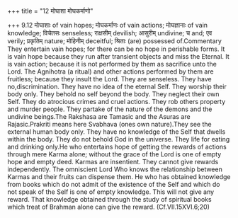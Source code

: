 +++
title = "12 मोघाशा मोघकर्माणो"

+++
9.12 मोघाशाः of vain hopes; मोघकर्माणः of vain actions; मोघज्ञानाः of
vain knowledge; विचेतसः senseless; राक्षसीम् devilish; आसुरीम् undivine;
च and; एव verily; प्रकृतिम् nature; मोहिनीम् deceitful; श्रिताः (are)
possessed of.Commentary They entertain vain hopes; for there can be no
hope in perishable forms. It is vain hope because they run after
transient objects and miss the Eternal. It is vain action; because it is
not performed by them as sacrifice unto the Lord. The Agnihotra (a
ritual) and other actions performed by them are fruitless; because they
insult the Lord. They are senseless. They have no,discrimination. They
have no idea of the eternal Self. They worship their body only. They
behold no self beyond the body. They neglect their own Self. They do
atrocious crimes and cruel actions. They rob others property and murder
people. They partake of the nature of the demons and the undivine
beings.The Rakshasa are Tamasic and the Asuras are Rajasic.Prakriti
means here Svabhava (ones own nature).They see the external human body
only. They have no knowledge of the Self that dwells within the body.
They do not behold God in the universe. They life for eating and
drinking only.He who entertains hope of getting the rewards of actions
through mere Karma alone; without the grace of the Lord is one of empty
hope and empty deed. Karmas are insentient. They cannot give rewards
independently. The omniscient Lord Who knows the relationship between
Karmas and their fruits can dispense them. He who has obtained knowledge
from books which do not admit of the existence of the Self and which do
not speak of the Self is one of empty knowledge. This will not give any
reward. That knowledge obtained through the study of spiritual books
which treat of Brahman alone can give the reward. (Cf.VII.15XVI.6;20)
